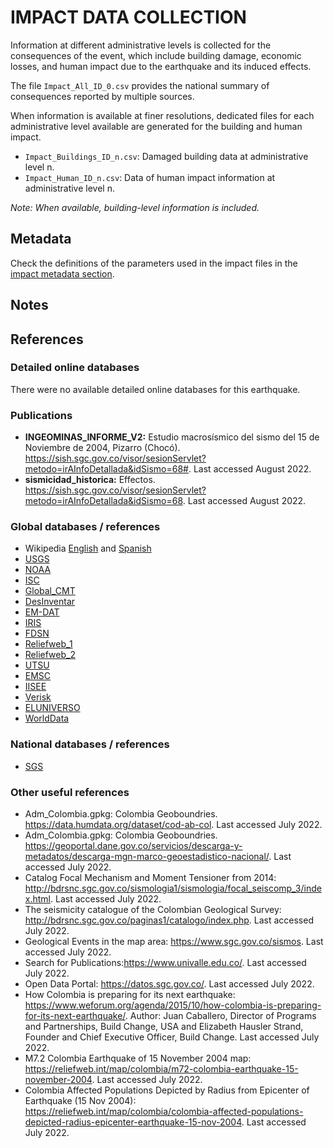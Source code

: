 # IMPACT DATA COLLECTION


Information at different administrative levels is collected for the consequences of the event, 
which include building damage, economic losses, and human impact due to the earthquake and its induced effects.

The file `Impact_All_ID_0.csv` provides the national summary of consequences reported by multiple sources.

When information is available at finer resolutions, dedicated files for each administrative level
available are generated for the building and human impact.

- `Impact_Buildings_ID_n.csv`: Damaged building data at administrative level n.
- `Impact_Human_ID_n.csv`: Data of human impact information at administrative level n.

_Note: When available, building-level information is included._


## Metadata

Check the definitions of the parameters used in the impact files in the [impact metadata section](https://gitlab.openquake.org/risk/ecd/-/blob/main/metadata.md#impact-data).


## Notes


## References


### Detailed online databases
There were no available detailed online databases for this earthquake.


### Publications
- **INGEOMINAS_INFORME_V2:** Estudio macrosísmico del sismo del 15 de Noviembre de 2004, Pizarro (Chocó). https://sish.sgc.gov.co/visor/sesionServlet?metodo=irAInfoDetallada&idSismo=68#. Last accessed August 2022. 
- **sismicidad_historica:** Effectos. https://sish.sgc.gov.co/visor/sesionServlet?metodo=irAInfoDetallada&idSismo=68. Last accessed August 2022.  



### Global databases / references
- Wikipedia [English](https://second.wiki/wiki/terremoto_de_pizarro_de_2004) and [Spanish](https://es.wikipedia.org/wiki/Terremoto_de_Pizarro_de_2004)
- [USGS](https://earthquake.usgs.gov/earthquakes/eventpage/usp000d8gx/executive)
- [NOAA](https://www.ngdc.noaa.gov/hazel/view/hazards/earthquake/event-more-info/5811)
- [ISC](http://isc-mirror.iris.washington.edu/cgi-bin/web-db-run?event_id=1443400&out_format=ISF2&request=COMPREHENSIVE)
- [Global_CMT](https://www.globalcmt.org/cgi-bin/globalcmt-cgi-bin/CMT5/form?itype=ymd&yr=1999&mo=1&day=25&oyr=1999&omo=1&oday=25&jyr=1976&jday=1&ojyr=1976&ojday=1&otype=nd&nday=1&lmw=6&umw=10&lms=0&ums=10&lmb=0&umb=10&llat=-90&ulat=90&llon=-180&ulon=180&lhd=0&uhd=1000&lts=-9999&uts=9999&lpe1=0&upe1=90&lpe2=0&upe2=90&list=0)
- [DesInventar](https://www.desinventar.net)
- [EM-DAT](https://public.emdat.be/data)
- [IRIS](http://ds.iris.edu/spud/momenttensor/936890)
- [FDSN](https://www.fdsn.org/networks/detail/CM/)
- [Reliefweb_1](https://reliefweb.int/report/colombia/colombia-earthquake-information-bulletin-n-1)
- [Reliefweb_2](https://reliefweb.int/report/colombia/colombia-earthquake-information-bulletin-n-2)
- [UTSU](https://iisee.kenken.go.jp/cgi-bin/utsu/result_eng.cgi)
- [EMSC](https://www.emsc-csem.org/Earthquake/earthquake.php?id=1314#scientific)
- [IISEE](https://iisee.kenken.go.jp/eqcat/eqcatevent/200411150906.html)
- [Verisk](https://alert.air-worldwide.com/earthquake/2004/pizarro-colombia-earthquake/first-posting/#summary)
- [ELUNIVERSO](https://www.eluniverso.com/2004/11/16/0001/14/8FEA5759DCB94C4287B57EF4F4F4D57D.html/)
- [WorldData](https://www.worlddata.info/america/colombia/earthquakes.php)


### National databases / references
- [SGS](https://sish.sgc.gov.co/visor/sesionServlet?metodo=irAInfoDetallada&idSismo=68)


### Other useful references
- Adm_Colombia.gpkg: Colombia Geoboundries. https://data.humdata.org/dataset/cod-ab-col. Last accessed July 2022.
- Adm_Colombia.gpkg: Colombia Geoboundries. https://geoportal.dane.gov.co/servicios/descarga-y-metadatos/descarga-mgn-marco-geoestadistico-nacional/. Last accessed July 2022.
- Catalog Focal Mechanism and Moment Tensioner from 2014: http://bdrsnc.sgc.gov.co/sismologia1/sismologia/focal_seiscomp_3/index.html. Last accessed July 2022.
- The seismicity catalogue of the Colombian Geological Survey: http://bdrsnc.sgc.gov.co/paginas1/catalogo/index.php. Last accessed July 2022.
- Geological Events in the map area: https://www.sgc.gov.co/sismos. Last accessed July 2022.
- Search for Publications:https://www.univalle.edu.co/. Last accessed July 2022.
- Open Data Portal: https://datos.sgc.gov.co/. Last accessed July 2022. 
- How Colombia is preparing for its next earthquake: https://www.weforum.org/agenda/2015/10/how-colombia-is-preparing-for-its-next-earthquake/. Author: Juan Caballero, Director of Programs and Partnerships, Build Change, USA and Elizabeth Hausler Strand, Founder and Chief Executive Officer, Build Change. Last accessed July 2022.
- M7.2 Colombia Earthquake of 15 November 2004 map: https://reliefweb.int/map/colombia/m72-colombia-earthquake-15-november-2004. Last accessed July 2022.
- Colombia Affected Populations Depicted by Radius from Epicenter of Earthquake (15 Nov 2004): https://reliefweb.int/map/colombia/colombia-affected-populations-depicted-radius-epicenter-earthquake-15-nov-2004. Last accessed July 2022.